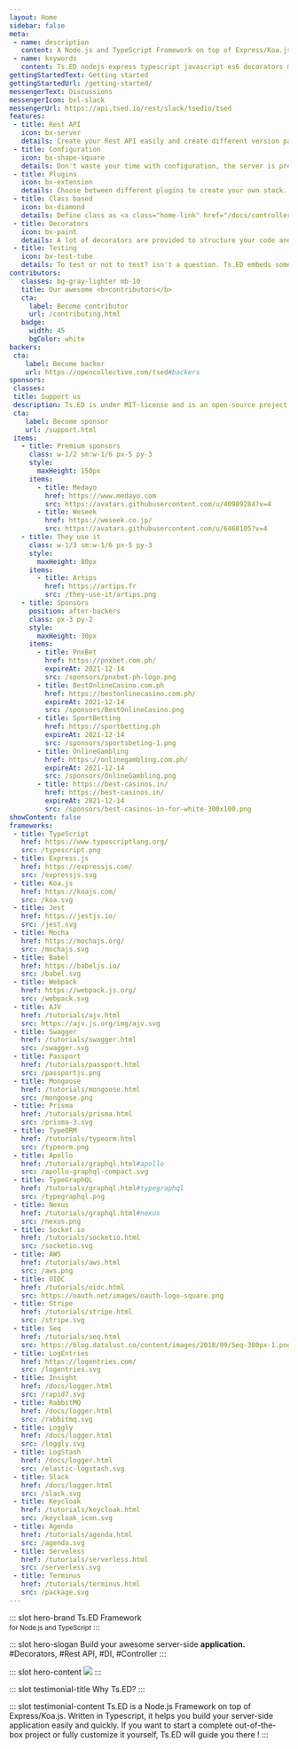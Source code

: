```yaml
---
layout: Home
sidebar: false
meta:
 - name: description
   content: A Node.js and TypeScript Framework on top of Express/Koa.js. Ts.ED is a framework on top of Express/Koa to write your application with TypeScript (or ES6). It provides a lot of decorators and guideline to make your code more readable and less error-prone.
 - name: keywords
   content: Ts.ED nodejs express typescript javascript es6 decorators mvc model ioc service model middleware socket.io swagger typeorm mongoose ajv
gettingStartedText: Getting started
gettingStartedUrl: /getting-started/
messengerText: Discussions
messengerIcon: bxl-slack 
messengerUrl: https://api.tsed.io/rest/slack/tsedio/tsed
features:
 - title: Rest API
   icon: bx-server
   details: Create your Rest API easily and create different version paths of your API compliant with <a class="home-link" href="/docs/swagger.html">OpenSpec</a> and <a class="home-link" href="/docs/model.html">JsonSchema</a>.
 - title: Configuration
   icon: bx-shape-square
   details: Don't waste your time with configuration, the server is preconfigured to start quickly! Try our <a class="home-link" href="/getting-started/#installation">CLI</a>.
 - title: Plugins
   icon: bx-extension
   details: Choose between different plugins to create your own stack.  
 - title: Class based
   icon: bx-diamond
   details: Define class as <a class="home-link" href="/docs/controllers.html">Controller</a>, <a class="home-link" href="/docs/controllers.html">Model</a>, <a class="home-link" href="/docs/providers.html">Providers</a> (DI), <a class="home-link" href="/docs/pipes.html">Pipes</a>, <a class="home-link" href="/docs/middlewares.html">Middlewares</a>, etc...
 - title: Decorators
   icon: bx-paint
   details: A lot of decorators are provided to structure your code and define routes and methods.
 - title: Testing
   icon: bx-test-tube
   details: To test or not to test? isn't a question. Ts.ED embeds some features to test your code! <a class="home-link" href="/docs/testing.html">See more</a>.
contributors:
   classes: bg-gray-lighter mb-10
   title: Our awesome <b>contributors</b>
   cta:
     label: Become contributor
     url: /contributing.html
   badge:
     width: 45
     bgColor: white
backers:
 cta:
    label: Become backer
    url: https://opencollective.com/tsed#backers
sponsors:
 classes:
 title: Support us
 description: Ts.ED is under MIT-license and is an open-source project. Many thanks to our sponsors, partners and backers who contribute to promote and support our project!
 cta:
    label: Become sponsor
    url: /support.html 
 items:
   - title: Premium sponsors
     class: w-1/2 sm:w-1/6 px-5 py-3
     style:
       maxHeight: 150px
     items:
       - title: Medayo
         href: https://www.medayo.com
         src: https://avatars.githubusercontent.com/u/40989284?v=4
       - title: Weseek
         href: https://weseek.co.jp/
         src: https://avatars.githubusercontent.com/u/6468105?v=4
   - title: They use it
     class: w-1/3 sm:w-1/6 px-5 py-3
     style:
       maxHeight: 80px
     items:
       - title: Artips
         href: https://artips.fr
         src: /they-use-it/artips.png
   - title: Sponsors
     position: after-backers
     class: px-3 py-2
     style:
       maxHeight: 30px
     items:
       - title: PnxBet
         href: https://pnxbet.com.ph/
         expireAt: 2021-12-14
         src: /sponsors/pnxbet-ph-logo.png
       - title: BestOnlineCasino.com.ph
         href: https://bestonlinecasino.com.ph/
         expireAt: 2021-12-14
         src: /sponsors/BestOnlineCasino.png 
       - title: SportBetting
         href: https://sportbetting.ph
         expireAt: 2021-12-14
         src: /sponsors/sportsbeting-1.png   
       - title: OnlineGambling
         href: https://onlinegambling.com.ph/
         expireAt: 2021-12-14
         src: /sponsors/OnlineGambling.png             
       - title: https://best-casinos.in/
         href: https://best-casinos.in/
         expireAt: 2021-12-14
         src: /sponsors/best-casinos-in-for-white-300x100.png      
showContent: false
frameworks:
 - title: TypeScript
   href: https://www.typescriptlang.org/
   src: /typescript.png 
 - title: Express.js
   href: https://expressjs.com/
   src: /expressjs.svg
 - title: Koa.js
   href: https://koajs.com/
   src: /koa.svg
 - title: Jest
   href: https://jestjs.io/
   src: /jest.svg
 - title: Mocha
   href: https://mochajs.org/
   src: /mochajs.svg
 - title: Babel
   href: https://babeljs.io/
   src: /babel.svg    
 - title: Webpack
   href: https://webpack.js.org/
   src: /webpack.svg  
 - title: AJV
   href: /tutorials/ajv.html
   src: https://ajv.js.org/img/ajv.svg
 - title: Swagger
   href: /tutorials/swagger.html
   src: /swagger.svg 
 - title: Passport
   href: /tutorials/passport.html 
   src: /passportjs.png
 - title: Mongoose
   href: /tutorials/mongoose.html
   src: /mongoose.png   
 - title: Prisma
   href: /tutorials/prisma.html
   src: /prisma-3.svg
 - title: TypeORM
   href: /tutorials/typeorm.html
   src: /typeorm.png
 - title: Apollo
   href: /tutorials/graphql.html#apollo
   src: /apollo-graphql-compact.svg
 - title: TypeGraphQL
   href: /tutorials/graphql.html#typegraphql
   src: /typegraphql.png
 - title: Nexus
   href: /tutorials/graphql.html#nexus
   src: /nexus.png  
 - title: Socket.io
   href: /tutorials/socketio.html
   src: /socketio.svg
 - title: AWS
   href: /tutorials/aws.html
   src: /aws.png
 - title: OIDC
   href: /tutorials/oidc.html
   src: https://oauth.net/images/oauth-logo-square.png
 - title: Stripe
   href: /tutorials/stripe.html
   src: /stripe.svg
 - title: Seq
   href: /tutorials/seq.html
   src: https://blog.datalust.co/content/images/2018/09/Seq-380px-1.png
 - title: LogEntries
   href: https://logentries.com/
   src: /logentries.svg
 - title: Insight
   href: /docs/logger.html
   src: /rapid7.svg
 - title: RabbitMQ
   href: /docs/logger.html
   src: /rabbitmq.svg
 - title: Loggly
   href: /docs/logger.html
   src: /loggly.svg
 - title: LogStash
   href: /docs/logger.html
   src: /elastic-logstash.svg
 - title: Slack
   href: /docs/logger.html
   src: /slack.svg
 - title: Keycloak
   href: /tutorials/keycloak.html
   src: /keycloak_icon.svg
 - title: Agenda
   href: /tutorials/agenda.html
   src: /agenda.svg
 - title: Serveless
   href: /tutorials/serverless.html
   src: /serverless.svg
 - title: Terminus
   href: /tutorials/terminus.html
   src: /package.svg
---
```


::: slot hero-brand
<span class="block sm:inline mb-10 sm:mb-0 sm:text-bold text-7xl sm:text-5xl font-medium"><span class="text-blue">Ts</span>.ED</span> Framework<br/>
<small>for <a class="text-darker-gray">Node.js</a> and <a class="text-darker-gray">TypeScript</a></small>
:::        

::: slot hero-slogan
Build your awesome server-side **application.** <WordsSlider>#Decorators, #Rest API, #DI, #Controller</WordsSlider>
:::

::: slot hero-content
<img src="/hero-bg.svg" class="animate-hero" />
:::

::: slot testimonial-title
Why <span class="text-blue">Ts</span>.ED?
:::

::: slot testimonial-content
Ts.ED is a Node.js Framework on top of Express/Koa.js. Written in Typescript, it helps you build your server-side application easily and quickly. 
If you want to start a complete out-of-the-box project or fully customize it yourself, Ts.ED will guide you there !
:::

<HomeBody />
